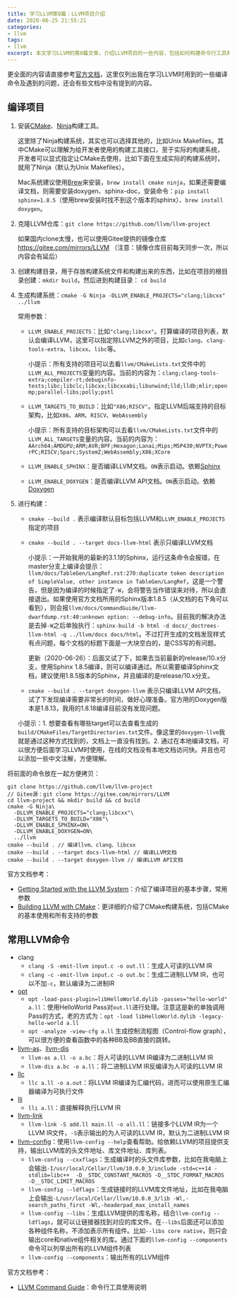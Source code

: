 ```yaml
---
title: 学习LLVM第0篇：LLVM项目介绍
date: 2020-06-25 21:55:21
categories:
- llvm
tags:
- llvm
excerpt: 本文学习LLVM的第0篇文章，介绍LLVM项目的一些内容，包括如何构建命令行工具和本地文档、常用LLVM命令的使用。目的是为了后续研究LLVM作准备。
---
```


更全面的内容请直接参考[官方文档](https://llvm.org/docs)，这里仅列出我在学习LLVM时用到的一些编译命令及遇到的问题，还会有些文档中没有提到的内容。



## 编译项目

1. 安装[CMake](https://cmake.org)、[Ninja](https://ninja-build.org)构建工具。
   
   这里除了Ninja构建系统，其实也可以选择其他的，比如Unix Makefiles。其中CMake可以理解为给开发者使用的构建工具接口，至于实际的构建系统，开发者可以显式指定让CMake去使用，比如下面在生成实际的构建系统时，就用了Ninja（默认为Unix Makefiles）。
   
   Mac系统建议使用[Brew](https://brew.sh)来安装，`brew install cmake ninja`，如果还需要编译文档，则需要安装doxygen、sphinx-doc，安装命令：`pip install sphinx=1.8.5`（使用brew安装时找不到这个版本的sphinx）、`brew install doxygen`。
   
2. 克隆LLVM仓库：`git clone https://github.com/llvm/llvm-project`

   如果国内clone太慢，也可以使用Gitee提供的镜像仓库 https://gitee.com/mirrors/LLVM （注意：镜像仓库目前每天同步一次，所以内容会有延后）

3. 创建构建目录，用于存放构建系统文件和构建出来的东西，比如在项目的根目录创建：`mkdir build`，然后进到构建目录： `cd build`

4. 生成构建系统：`cmake -G Ninja -DLLVM_ENABLE_PROJECTS="clang;libcxx" ../llvm`

   常用参数：

   - `LLVM_ENABLE_PROJECTS`：比如`"clang;libcxx"`。打算编译的项目列表，默认会编译LLVM，这里可以指定除LLVM之外的项目，比如`clang`、`clang-tools-extra`、`libcxx`、`libc`等。

     小提示：所有支持的项目可以去看`llvm/CMakeLists.txt`文件中的`LLVM_ALL_PROJECTS`变量的内容。当前的内容为：`clang;clang-tools-extra;compiler-rt;debuginfo-tests;libc;libclc;libcxx;libcxxabi;libunwind;lld;lldb;mlir;openmp;parallel-libs;polly;pstl`

   - `LLVM_TARGETS_TO_BUILD`：比如`"X86;RISCV"`。指定LLVM后端支持的目标架构，比如`X86`、`ARM`、`RISCV`、`WebAssembly`

     小提示：所有支持的目标架构可以去看`llvm/CMakeLists.txt`文件中的`LLVM_ALL_TARGETS`变量的内容。当前的内容为：`AArch64;AMDGPU;ARM;AVR;BPF;Hexagon;Lanai;Mips;MSP430;NVPTX;PowerPC;RISCV;Sparc;SystemZ;WebAssembly;X86;XCore`

   - `LLVM_ENABLE_SPHINX`：是否编译LLVM文档。`ON`表示启动。依赖[Sphinx](https://www.sphinx-doc.org)

   - `LLVM_ENABLE_DOXYGEN`：是否编译LLVM API文档。`ON`表示启动。依赖[Doxygen](https://www.doxygen.nl)

5. 进行构建：

   - `cmake --build .` 表示编译默认目标包括LLVM和`LLVM_ENABLE_PROJECTS`指定的项目

   - `cmake --build . --target docs-llvm-html` 表示只编译LLVM文档

     小提示：一开始我用的最新的3.1.1的Sphinx，运行这条命令会报错，在master分支上编译会提示：`llvm/docs/TableGen/LangRef.rst:270:duplicate token description of SimpleValue, other instance in TableGen/LangRef`，这是一个警告，但是因为编译的时候指定了`-W`，会将警告当作错误来对待，所以会直接退出。如果使用官方文档所用的Sphinx版本1.8.5（从文档的右下角可以看到），则会报`llvm/docs/CommandGuide/llvm-dwarfdump.rst:40:unknown option: --debug-info`。目前我的解决办法是去掉`-W`之后单独执行：`sphinx-build -b html -d docs/_doctrees-llvm-html -q ../llvm/docs docs/html`。不过打开生成的文档发现样式有点问题，每个文档的标题下面是一大块空白的，是CSS写的有问题。

     更新（2020-06-26）：后面又试了下，如果去当前最新的release/10.x分支，使用Sphinx 1.8.5编译，则可以编译通过。所以需要编译Sphinx文档，建议使用1.8.5版本的Sphinx，并且编译的是release/10.x分支。

   - `cmake --build . --target doxygen-llvm` 表示只编译LLVM API文档，试了下发现编译需要非常长的时间，做好心理准备。官方用的Doxygen版本是1.8.13，我用的1.8.18编译目前没有发现问题。
   
   小提示：1. 想要查看有哪些target可以去查看生成的`build/CMakeFiles/TargetDirectories.txt`文件。像这里的`doxygen-llvm`我就是通过这种方式找到的，文档上一直没有找到。2. 通过在本地编译文档，可以很方便后面学习LLVM时使用，在线的文档没有本地文档访问快。并且也可以添加一些中文注解，方便理解。

将前面的命令放在一起方便拷贝：

```shell
git clone https://github.com/llvm/llvm-project
// Gitee源：git clone https://gitee.com/mirrors/LLVM
cd llvm-project && mkdir build && cd build
cmake -G Ninja\
  -DLLVM_ENABLE_PROJECTS="clang;libcxx"\
  -DLLVM_TARGETS_TO_BUILD="X86"\
  -DLLVM_ENABLE_SPHINX=ON\
  -DLLVM_ENABLE_DOXYGEN=ON\
  ../llvm
cmake --build . // 编译llvm、clang、libcxx
cmake --build . --target docs-llvm-html // 编译LLVM文档
cmake --build . --target doxygen-llvm // 编译LLVM API文档
```

官方文档参考：

- [Getting Started with the LLVM System](https://llvm.org/docs/GettingStarted.html)：介绍了编译项目的基本步骤，常用参数
- [Building LLVM with CMake](https://llvm.org/docs/CMake.html)：更详细的介绍了CMake构建系统，包括CMake的基本使用和所有支持的参数



## 常用LLVM命令

- clang
  - `clang -S -emit-llvm input.c -o out.ll`：生成人可读的LLVM IR
  - `clang -c -emit-llvm input.c -o out.bc`：生成二进制LLVM IR，也可以不加`-c`，默认编译为二进制IR
- [opt](https://llvm.org/docs/CommandGuide/opt.html)
  - `opt -load-pass-plugin=libHelloWorld.dylib -passes="hello-world" a.ll`：使用HelloWorld Pass对`out.ll`进行处理。注意这是新的单独调用Pass的方式，老的方式为：`opt -load libHelloWorld.dylib -legacy-hello-world a.ll`
  - `opt -analyze -view-cfg a.ll` 生成控制流程图（Control-flow graph），可以很方便的查看函数中的各种BB及BB直接的跳转。
- [llvm-as](https://llvm.org/docs/CommandGuide/llvm-as.html)、[llvm-dis](https://llvm.org/docs/CommandGuide/llvm-dis.html)
  - `llvm-as a.ll -o a.bc`：将人可读的LLVM IR编译为二进制LLVM IR
  - `llvm-dis a.bc -o a.ll`：将二进制LLVM IR反编译为人可读的LLVM IR
- [llc](https://llvm.org/docs/CommandGuide/llc.html)
  - `llc a.ll -o a.out`：将LLVM IR编译为汇编代码，进而可以使用原生汇编器编译为可执行文件
- [lli](https://llvm.org/docs/CommandGuide/lli.html)
  - `lli a.ll`：直接解释执行LLVM IR
- [llvm-link](https://llvm.org/docs/CommandGuide/llvm-link.html)
  - `llvm-link -S add.ll main.ll -o all.ll`：链接多个LLVM IR为一个LLVM IR文件，`-S`表示输出的为人可读的LLVM IR，默认为二进制LLVM IR
- [llvm-config](https://llvm.org/docs/CommandGuide/llvm-config.html)：使用`llvm-config --help`查看帮助。给依赖LLVM的项目提供支持，输出LLVM库的头文件地址、库文件地址、库列表。
  - `llvm-config --cxxflags`：生成编译时的头文件库参数，比如在我电脑上会输出`-I/usr/local/Cellar/llvm/10.0.0_3/include -std=c++14 -stdlib=libc++  -D__STDC_CONSTANT_MACROS -D__STDC_FORMAT_MACROS -D__STDC_LIMIT_MACROS`
  - `llvm-config --ldflags`：生成链接时的LLVM库文件地址，比如在我电脑上会输出`-L/usr/local/Cellar/llvm/10.0.0_3/lib -Wl,-search_paths_first -Wl,-headerpad_max_install_names`
  - `llvm-config --libs`：生成LLVM提供的库名称，结合`llvm-config --ldflags`，就可以让链接器找到对应的库文件。在`--libs`后面还可以添加各种组件名称，不添加表示所有组件。比如`--libs core native`，则只会输出core和native组件相关的库。通过下面的`llvm-config --components`命令可以列举出所有的LLVM组件列表
  - `llvm-config --components`：输出所有的LLVM组件

官方文档参考：

- [LLVM Command Guide](https://llvm.org/docs/CommandGuide/index.html)：命令行工具使用说明


<!--
## LLVM项目结构简介

// TODO
-->
